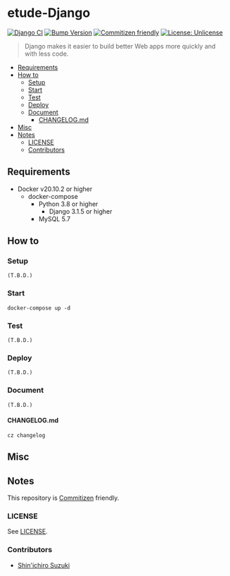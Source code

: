 # etude-Django

[![Django CI](https://github.com/shin-sforzando/etude-Django/workflows/Django%20CI/badge.svg)](https://github.com/shin-sforzando/etude-Django/actions?query=workflow:%22Django+CI%22)
[![Bump Version](https://github.com/shin-sforzando/etude-Transformers/workflows/Bump%20Version/badge.svg)](https://github.com/shin-sforzando/etude-Django/actions?query=workflow:%22Bump+Version%22)
[![Commitizen friendly](https://img.shields.io/badge/commitizen-friendly-brightgreen.svg)](http://commitizen.github.io/cz-cli/)
[![License: Unlicense](https://img.shields.io/badge/License-Unlicense-yellow.svg)](https://unlicense.org)

> Django makes it easier to build better Web apps more quickly and with less code.

- [Requirements](#requirements)
- [How to](#how-to)
  - [Setup](#setup)
  - [Start](#start)
  - [Test](#test)
  - [Deploy](#deploy)
  - [Document](#document)
    - [CHANGELOG.md](#changelogmd)
- [Misc](#misc)
- [Notes](#notes)
  - [LICENSE](#license)
  - [Contributors](#contributors)

## Requirements

- Docker v20.10.2 or higher
  - docker-compose
    - Python 3.8 or higher
      - Django 3.1.5 or higher
    - MySQL 5.7

## How to

### Setup

```shell
(T.B.D.)
```

### Start

```shell
docker-compose up -d
```

### Test

```shell
(T.B.D.)
```

### Deploy

```shell
(T.B.D.)
```

### Document

```shell
(T.B.D.)
```

#### CHANGELOG.md

```shell
cz changelog
```

## Misc

## Notes

This repository is [Commitizen](https://commitizen.github.io/cz-cli/) friendly.

### LICENSE

See [LICENSE](LICENSE).

### Contributors

- [Shin'ichiro Suzuki](https://github.com/shin-sforzando)
